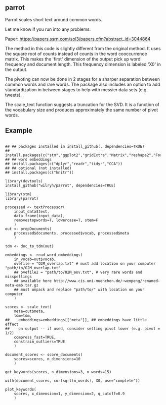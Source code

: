 ## parrot

Parrot scales short text around common words.

Let me know if you run into any problems.

Paper: https://papers.ssrn.com/sol3/papers.cfm?abstract_id=3044864

The method in this code is slightly different from the original method. It uses the square root of counts instead of counts in the word cooccurrence matrix. This makes the 'first' dimension of the output pick up word frequency and document length. This frequency dimension is labeled 'X0' in the output.

The pivoting can now be done in 2 stages for a sharper separation between common words and rare words. The package also includes an option to add standardization in between stages to help with messier data sets (e.g. tweets).

The scale_text function suggests a truncation for the SVD. It is a function of the vocabulary size and produces approximately the same number of pivot words.

## Example



```{r example}

## ## packages installed in install_github(, dependencies=TRUE)
## install.packages(c("stm","ggplot2","gridExtra","Matrix","reshape2","ForeCA","devtools","magrittr","RSpectra"))
## ## word embeddings
## install.packages(c("dplyr","readr","tidyr","CCA"))
## ## optional (not installed)
## install.packages(c("knitr"))

library(devtools)
install_github("wilryh/parrot", dependencies=TRUE)

library(stm)
library(parrot)

processed <- textProcessor(
    input_data$text,
    data.frame(input_data),
    removestopwords=T, lowercase=T, stem=F
    )
out <- prepDocuments(
    processed$documents, processed$vocab, processed$meta
    )

tdm <- doc_to_tdm(out)

embeddings <- read_word_embeddings(
    in_vocab=out$vocab,
    ovefile = "O2M_overlap.txt" # must add location on your computer "path/to/O2M_overlap.txt"
    ## ovefile2 = "path/to/O2M_oov.txt", # very rare words and misspellings
    ## available here http://www.cis.uni-muenchen.de/~wenpeng/renamed-meta-emb.tar.gz
    ## must unpack and replace "path/to/" with location on your computer
    )

scores <- scale_text(
    meta=out$meta,
    tdm=tdm,
##    embeddings=embeddings[["meta"]], ## embeddings have little effect
##    on output -- if used, consider setting pivot lower (e.g. pivot = 1/2)
    compress_fast=TRUE,
    constrain_outliers=TRUE
    )

document_scores <- score_documents(
    scores=scores, n_dimensions=10
    )

get_keywords(scores, n_dimensions=3, n_words=15)

with(document_scores, cor(sqrt(n_words), X0, use="complete"))

plot_keywords(
    scores, x_dimension=1, y_dimension=2, q_cutoff=0.9
    )
```
